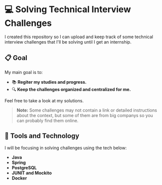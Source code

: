 # 💻 Solving Technical Interview Challenges

I created this repository so I can upload and keep track of some technical interview challenges that I'll be solving until I get an internship.

## 📋 Goal
My main goal is to:
- 📚 **Regiter my studies and progress.**
- 🔍 **Keep the challenges organized and centralized for me.**

Feel free to take a look at my solutions. 

> **Note:** Some challenges may not contain a link or detailed instructions about the context, but some of them are from big companys so you can probably find them online.

## 🚀 Tools and Technology
I will be focusing in solving challenges using the tech below:
- **Java**
- **Spring**
- **PostgreSQL**
- **JUNIT and Mockito**
- **Docker**

